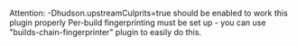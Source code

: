 Attention:  -Dhudson.upstreamCulprits=true should be enabled to work this plugin properly
Per-build fingerprinting must be set up - you can use "builds-chain-fingerprinter" plugin to easily do this.
